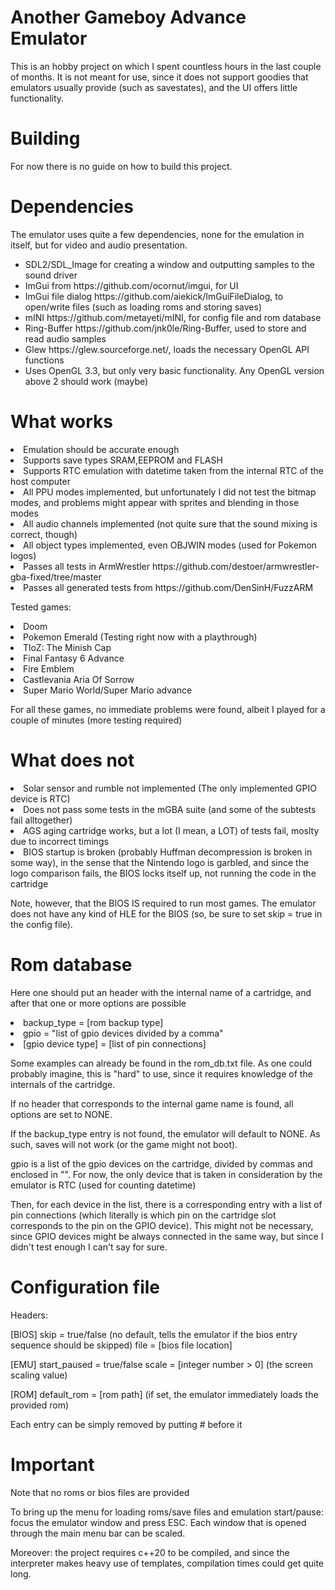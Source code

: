 #	Another Gameboy Advance Emulator

This is an hobby project on which I spent countless hours in the last couple of months. It is not meant for use, since it does not support goodies that emulators usually provide (such as savestates), and the UI offers little functionality.

# Building
For now there is no guide on how to build this project.

# Dependencies
The emulator uses quite a few dependencies, none for the emulation in itself, but for video and audio presentation.

<ul>
<li>SDL2/SDL_Image for creating a window and outputting samples to the sound driver</li>
<li>ImGui from https://github.com/ocornut/imgui, for UI</li>
<li>ImGui file dialog https://github.com/aiekick/ImGuiFileDialog, to open/write files (such as loading roms and storing saves)</li>
<li>mINI https://github.com/metayeti/mINI, for config file and rom database</li>
<li>Ring-Buffer https://github.com/jnk0le/Ring-Buffer, used to store and read audio samples</li>
<li>Glew https://glew.sourceforge.net/, loads the necessary OpenGL API functions</li>
<li>Uses OpenGL 3.3, but only very basic functionality. Any OpenGL version above 2 should work (maybe)</li>
</ul>

# What works
<li>Emulation should be accurate enough</li>
<li>Supports save types SRAM,EEPROM and FLASH</li>
<li>Supports RTC emulation with datetime taken from the internal RTC of the host computer</li>
<li>All PPU modes implemented, but unfortunately I did not test the bitmap modes, and problems might appear with sprites and blending in those modes</li>
<li>All audio channels implemented (not quite sure that the sound mixing is correct, though)</li>
<li>All object types implemented, even OBJWIN modes (used for Pokemon logos)</li>
<li>Passes all tests in ArmWrestler https://github.com/destoer/armwrestler-gba-fixed/tree/master</li>
<li>Passes all generated tests from https://github.com/DenSinH/FuzzARM</li>

Tested games:
<li>Doom</li>
<li>Pokemon Emerald (Testing right now with a playthrough)</li>
<li>TloZ: The Minish Cap</li>
<li>Final Fantasy 6 Advance</li>
<li>Fire Emblem</li>
<li>Castlevania Aria Of Sorrow</li>
<li>Super Mario World/Super Mario advance</li>

For all these games, no immediate problems were found, albeit I played for a couple of minutes (more testing required)

# What does not

<li>Solar sensor and rumble not implemented (The only implemented GPIO device is RTC)</li>
<li>Does not pass some tests in the mGBA suite (and some of the subtests fail alltogether)</li>
<li>AGS aging cartridge works, but a lot (I mean, a LOT) of tests fail, moslty due to incorrect timings</li>
<li>BIOS startup is broken (probably Huffman decompression is broken in some way), in the sense that the Nintendo logo is garbled, and since the logo comparison fails, the BIOS locks itself up, not running the code in the cartridge</li>

Note, however, that the BIOS IS required to run most games. The emulator does not have any kind of HLE for the BIOS (so, be sure to set skip = true in the config file).

# Rom database
Here one should put an header with the internal name of a cartridge, 
and after that one or more options are possible
<li>backup_type = [rom backup type]</li>
<li>gpio = "list of gpio devices divided by a comma"</li>
<li>[gpio device type] = [list of pin connections]</li>

Some examples can already be found in the rom_db.txt file.
As one could probably imagine, this is "hard" to use, since it requires knowledge of the internals of the cartridge. 

If no header that corresponds to the internal game name is found, all options are set to NONE.

If the backup_type entry is not found, the emulator will default to NONE.
As such, saves will not work (or the game might not boot).

gpio is a list of the gpio devices on the cartridge, divided by commas and enclosed in "". For now, the only device that is taken in consideration by the emulator is RTC (used for counting datetime)

Then, for each device in the list, there is a corresponding entry with a list of pin connections (which literally is which pin on the cartridge slot corresponds to the pin on the GPIO device). This might not be necessary, since GPIO devices might be always connected in the same way, but since I didn't test enough I can't say for sure.

# Configuration file

Headers:

[BIOS]
skip = true/false (no default, tells the emulator if the bios entry sequence should be skipped)
file = [bios file location] 

[EMU]
start_paused = true/false 
scale = [integer number > 0] (the screen scaling value)

[ROM]
default_rom = [rom path] (if set, the emulator immediately loads the provided rom)

Each entry can be simply removed by putting # before it

# Important
Note that no roms or bios files are provided

To bring up the menu for loading roms/save files
and emulation start/pause: focus the emulator
window and press ESC.
Each window that is opened through the
main menu bar can be scaled.

Moreover: the project requires c++20 to be compiled,
and since the interpreter makes heavy use of templates,
compilation times could get quite long.
